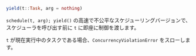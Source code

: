 ```julia
yield(t::Task, arg = nothing)
```

`schedule(t, arg); yield()` の高速で不公平なスケジューリングバージョンで、スケジューラを呼び出す前に `t` に即座に制御を渡します。

`t` が現在実行中のタスクである場合、`ConcurrencyViolationError` をスローします。
